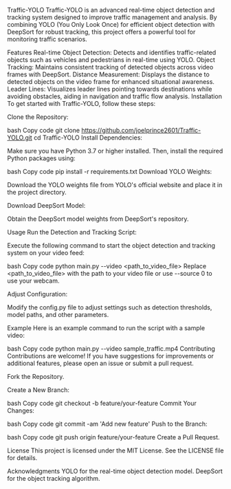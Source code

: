 Traffic-YOLO
Traffic-YOLO is an advanced real-time object detection and tracking system designed to improve traffic management and analysis. By combining YOLO (You Only Look Once) for efficient object detection with DeepSort for robust tracking, this project offers a powerful tool for monitoring traffic scenarios.

Features
Real-time Object Detection: Detects and identifies traffic-related objects such as vehicles and pedestrians in real-time using YOLO.
Object Tracking: Maintains consistent tracking of detected objects across video frames with DeepSort.
Distance Measurement: Displays the distance to detected objects on the video frame for enhanced situational awareness.
Leader Lines: Visualizes leader lines pointing towards destinations while avoiding obstacles, aiding in navigation and traffic flow analysis.
Installation
To get started with Traffic-YOLO, follow these steps:

Clone the Repository:

bash
Copy code
git clone https://github.com/joelprince2601/Traffic-YOLO.git
cd Traffic-YOLO
Install Dependencies:

Make sure you have Python 3.7 or higher installed. Then, install the required Python packages using:

bash
Copy code
pip install -r requirements.txt
Download YOLO Weights:

Download the YOLO weights file from YOLO's official website and place it in the project directory.

Download DeepSort Model:

Obtain the DeepSort model weights from DeepSort's repository.

Usage
Run the Detection and Tracking Script:

Execute the following command to start the object detection and tracking system on your video feed:

bash
Copy code
python main.py --video <path_to_video_file>
Replace <path_to_video_file> with the path to your video file or use --source 0 to use your webcam.

Adjust Configuration:

Modify the config.py file to adjust settings such as detection thresholds, model paths, and other parameters.

Example
Here is an example command to run the script with a sample video:

bash
Copy code
python main.py --video sample_traffic.mp4
Contributing
Contributions are welcome! If you have suggestions for improvements or additional features, please open an issue or submit a pull request.

Fork the Repository.

Create a New Branch:

bash
Copy code
git checkout -b feature/your-feature
Commit Your Changes:

bash
Copy code
git commit -am 'Add new feature'
Push to the Branch:

bash
Copy code
git push origin feature/your-feature
Create a Pull Request.

License
This project is licensed under the MIT License. See the LICENSE file for details.

Acknowledgments
YOLO for the real-time object detection model.
DeepSort for the object tracking algorithm.
